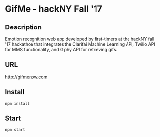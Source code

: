 # GifMe - hackNY Fall '17

## Description
Emotion recognition web app developed by first-timers at the hackNY fall '17 hackathon that integrates the Clarifai Machine 
Learning API, Twilio API for MMS functionality, and Giphy API for retrieving gifs.

## URL
<http://gifmenow.com>

## Install
```
npm install
```
## Start
```
npm start
```
